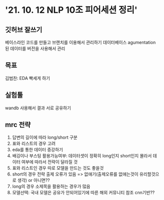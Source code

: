 # '21. 10. 12 NLP 10조 피어세션 정리'

## 깃허브 잘쓰기
베이스라인 코드를 만들고 브랜치를 이용해서 관리하기 
데이터베이스 agumentation 된 데이터를 버전을 사용해서 관리


## 목표
김범찬: EDA 빡세게 하기

## 실험툴
wandb 사용해서 결과 서로 공유하기


## mrc 전략
1. 답변의 길이에 따라 long/short 구분
2. 표와 리스트의 경우 고려
3. eda를 통한 데이터 증강하기 
4. 배깅이나 부스팅 활용가능여부: 데이터셋이 정확히 long인지 short인지 몰라서 데이터 여부에 따라서 전략이 달라질 것 
5. 표와 리스트인 경우 따로 모델을 만드는 것도 좋을것
6. short의 경우 전략 출제 오류가 있음 => 없애기(출제오류를 없애는것이 유리할것으로 생각) or 아니면??
7. long의 경우 소제목을 활용하는 경우가 많음 
8. 모델선택: 국내 모델은 공유가 안되어있기에 따른 해외 커뮤니티 참조 cnn기반??
